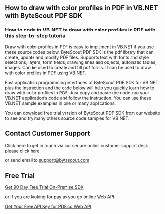 ## How to draw with color profiles in PDF in VB.NET with ByteScout PDF SDK

### How to code in VB.NET to draw with color profiles in PDF with this step-by-step tutorial

Draw with color profiles in PDF is easy to implement in VB.NET if you use these source codes below. ByteScout PDF SDK is the pdf library that can create, update and modify PDF files. Supports text with fonts and style selections, layers, form fields, drawing lines and objects, automatic tables, images. Can be used to create and fill pdf forms. It can be used to draw with color profiles in PDF using VB.NET.

Fast application programming interfaces of ByteScout PDF SDK for VB.NET plus the instruction and the code below will help you quickly learn how to draw with color profiles in PDF. Just copy and paste the code into your VB.NET application’s code and follow the instruction. You can use these VB.NET sample examples in one or many applications.

You can download free trial version of ByteScout PDF SDK from our website to see and try many others source code samples for VB.NET.

## Contact Customer Support

Click here to get in touch via our secure online customer support desk [please click here](https://bytescout.zendesk.com/hc/en-us/requests/new?subject=ByteScout%20PDF%20SDK%20Question)

or send email to [support@bytescout.com](mailto:support@bytescout.com?subject=ByteScout%20PDF%20SDK%20Question) 

## Free Trial

[Get 90 Day Free Trial On-Premise SDK](https://bytescout.com/download/web-installer?utm_source=github-readme)

or if you are looking for pay as you go online Web API:

[Get Your Free API Key for PDF.co Web API](https://pdf.co/documentation/api?utm_source=github-readme)